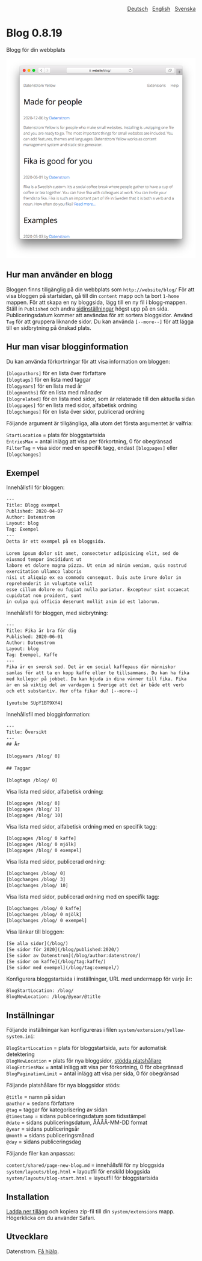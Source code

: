 <p align="right"><a href="README-de.md">Deutsch</a> &nbsp; <a href="README.md">English</a> &nbsp; <a href="README-sv.md">Svenska</a></p>

# Blog 0.8.19

Blogg för din webbplats

<p align="center"><img src="blog-screenshot.png?raw=true" alt="Skärmdump"></p>

## Hur man använder en blogg

Bloggen finns tillgänglig på din webbplats som `http://website/blog/` För att visa bloggen på startsidan, gå till din `content` mapp och ta bort `1-home` mappen. För att skapa en ny bloggsida, lägg till en ny fil i blogg-mappen. Ställ in `Published` och andra [sidinställningar](https://github.com/datenstrom/yellow-extensions/tree/master/source/core/README-sv.md#inställningar-page) högst upp på en sida. Publiceringsdatum kommer att användas för att sortera bloggsidor. Använd `Tag` för att gruppera liknande sidor. Du kan använda `[--more--]` för att lägga till en sidbrytning på önskad plats.

## Hur man visar blogginformation

Du kan använda förkortningar för att visa information om bloggen:

`[blogauthors]` för en lista över författare  
`[blogtags]` för en lista med taggar  
`[blogyears]` för en lista med år  
`[blogmonths]` för en lista med månader  
`[blogrelated]` för en lista med sidor, som är relaterade till den aktuella sidan  
`[blogpages]` för en lista med sidor, alfabetisk ordning  
`[blogchanges]` för en lista över sidor, publicerad ordning  

Följande argument är tillgängliga, alla utom det första argumentet är valfria:

`StartLocation` = plats för bloggstartsida  
`EntriesMax` = antal inlägg att visa per förkortning, 0 för obegränsad  
`FilterTag` = visa sidor med en specifik tagg, endast `[blogpages]` eller `[blogchanges]`  

## Exempel

Innehållsfil för bloggen:

    ---
    Title: Blogg exempel 
    Published: 2020-04-07
    Author: Datenstrom
    Layout: blog
    Tag: Exempel
    ---
    Detta är ett exempel på en bloggsida.

    Lorem ipsum dolor sit amet, consectetur adipisicing elit, sed do eiusmod tempor incididunt ut 
    labore et dolore magna pizza. Ut enim ad minim veniam, quis nostrud exercitation ullamco laboris 
    nisi ut aliquip ex ea commodo consequat. Duis aute irure dolor in reprehenderit in voluptate velit 
    esse cillum dolore eu fugiat nulla pariatur. Excepteur sint occaecat cupidatat non proident, sunt 
    in culpa qui officia deserunt mollit anim id est laborum.

Innehållsfil för bloggen, med sidbrytning:

    ---
    Title: Fika är bra för dig
    Published: 2020-06-01
    Author: Datenstrom
    Layout: blog
    Tag: Exempel, Kaffe
    ---
    Fika är en svensk sed. Det är en social kaffepaus där människor
    samlas för att ta en kopp kaffe eller te tillsammans. Du kan ha fika 
    med kollegor på jobbet. Du kan bjuda in dina vänner till fika. Fika 
    är en så viktig del av vardagen i Sverige att det är både ett verb 
    och ett substantiv. Hur ofta fikar du? [--more--]

    [youtube SUpY1BT9Xf4]

Innehållsfil med blogginformation:

    ---
    Title: Översikt
    ---
    ## År

    [blogyears /blog/ 0]

    ## Taggar

    [blogtags /blog/ 0]

Visa lista med sidor, alfabetisk ordning:

    [blogpages /blog/ 0]
    [blogpages /blog/ 3]
    [blogpages /blog/ 10]

Visa lista med sidor, alfabetisk ordning med en specifik tagg:

    [blogpages /blog/ 0 kaffe]
    [blogpages /blog/ 0 mjölk]
    [blogpages /blog/ 0 exempel]

Visa lista med sidor, publicerad ordning:

    [blogchanges /blog/ 0]
    [blogchanges /blog/ 3]
    [blogchanges /blog/ 10]

Visa lista med sidor, publicerad ordning med en specifik tagg:

    [blogchanges /blog/ 0 kaffe]
    [blogchanges /blog/ 0 mjölk]
    [blogchanges /blog/ 0 exempel]

Visa länkar till bloggen:

    [Se alla sidor](/blog/)
    [Se sidor för 2020](/blog/published:2020/)
    [Se sidor av Datenstrom](/blog/author:datenstrom/)
    [Se sidor om kaffe](/blog/tag:kaffe/)
    [Se sidor med exempel](/blog/tag:exempel/)

Konfigurera bloggstartsida i inställningar, URL med undermapp för varje år:

    BlogStartLocation: /blog/
    BlogNewLocation: /blog/@year/@title

## Inställningar

Följande inställningar kan konfigureras i filen `system/extensions/yellow-system.ini`:

`BlogStartLocation` = plats för bloggstartsida, `auto` för automatisk detektering  
`BlogNewLocation` = plats för nya bloggsidor, [stödda platshållare](#inställningar-placeholders)  
`BlogEntriesMax` = antal inlägg att visa per förkortning, 0 för obegränsad  
`BlogPaginationLimit` = antal inlägg att visa per sida, 0 för obegränsad  

<a id="inställningar-placeholders"></a>Följande platshållare för nya bloggsidor stöds:

`@title` = namn på sidan  
`@author` = sedans författare  
`@tag` = taggar för kategorisering av sidan  
`@timestamp` = sidans publiceringsdatum som tidsstämpel  
`@date` = sidans publiceringsdatum, ÅÅÅÅ-MM-DD format  
`@year` = sidans publiceringsår  
`@month` = sidans publiceringsmånad  
`@day` = sidans publiceringsdag  

<a id="inställningar-files"></a>Följande filer kan anpassas:

`content/shared/page-new-blog.md` = innehållsfil för ny bloggsida  
`system/layouts/blog.html` = layoutfil för enskild bloggsida  
`system/layouts/blog-start.html` = layoutfil för bloggstartsida  

## Installation

[Ladda ner tillägg](https://github.com/datenstrom/yellow-extensions/raw/master/downloads/blog.zip) och kopiera zip-fil till din `system/extensions` mapp. Högerklicka om du använder Safari.

## Utvecklare

Datenstrom. [Få hjälp](https://datenstrom.se/sv/yellow/help/).
